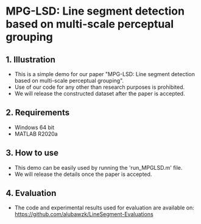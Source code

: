# MPG-LSD: Line segment detection based on multi-scale perceptual grouping
## 1. Illustration
- This is a simple demo for our paper "MPG-LSD: Line segment detection based on multi-scale perceptual grouping". 
- Use of our code for any other than research purposes is prohibited.
- We will release the constructed dataset after the paper is accepted.

## 2. Requirements
- Windows 64 bit
- MATLAB R2020a

## 3. How to use
- This demo can be easily used by running the 'run_MPGLSD.m' file.
- We will release the details once the paper is accepted.

## 4. Evaluation
- The code and experimental results used for evaluation are available on: https://github.com/alubawzk/LineSegment-Evaluations

